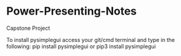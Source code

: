 # Power-Presenting-Notes
Capstone Project

To install pysimplegui access your git/cmd terminal and type in the following:
pip install pysimplegui
or
pip3 install pysimplegui
